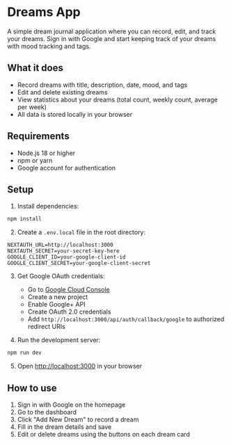 # Dreams App

A simple dream journal application where you can record, edit, and track your dreams. Sign in with Google and start keeping track of your dreams with mood tracking and tags.

## What it does

- Record dreams with title, description, date, mood, and tags
- Edit and delete existing dreams
- View statistics about your dreams (total count, weekly count, average per week)
- All data is stored locally in your browser

## Requirements

- Node.js 18 or higher
- npm or yarn
- Google account for authentication

## Setup

1. Install dependencies:
```bash
npm install
```

2. Create a `.env.local` file in the root directory:
```env
NEXTAUTH_URL=http://localhost:3000
NEXTAUTH_SECRET=your-secret-key-here
GOOGLE_CLIENT_ID=your-google-client-id
GOOGLE_CLIENT_SECRET=your-google-client-secret
```

3. Get Google OAuth credentials:
   - Go to [Google Cloud Console](https://console.cloud.google.com/)
   - Create a new project
   - Enable Google+ API
   - Create OAuth 2.0 credentials
   - Add `http://localhost:3000/api/auth/callback/google` to authorized redirect URIs

4. Run the development server:
```bash
npm run dev
```

5. Open [http://localhost:3000](http://localhost:3000) in your browser

## How to use

1. Sign in with Google on the homepage
2. Go to the dashboard
3. Click "Add New Dream" to record a dream
4. Fill in the dream details and save
5. Edit or delete dreams using the buttons on each dream card
